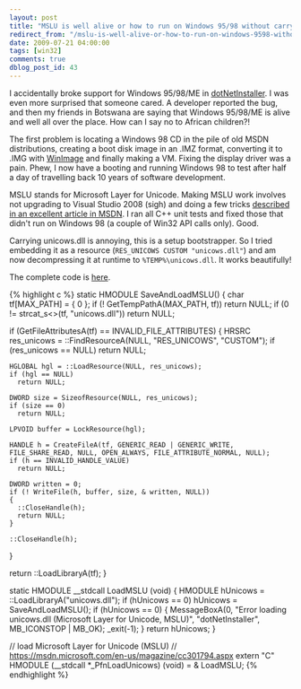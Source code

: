 ```yaml
---
layout: post
title: "MSLU is well alive or how to run on Windows 95/98 without carrying unicows.dll"
redirect_from: "/mslu-is-well-alive-or-how-to-run-on-windows-9598-without-carrying-unicowsdll/"
date: 2009-07-21 04:00:00
tags: [win32]
comments: true
dblog_post_id: 43
---
```

I accidentally broke support for Windows 95/98/ME in [dotNetInstaller](https://github.com/dblock/dotnetinstaller). I was even more surprised that someone cared. A developer reported the bug, and then my friends in Botswana are saying that Windows 95/98/ME is alive and well all over the place. How can I say no to African children?!

The first problem is locating a Windows 98 CD in the pile of old MSDN distributions, creating a boot disk image in an .IMZ format, converting it to .IMG with [WinImage](https://www.winimage.com/index.html) and finally making a VM. Fixing the display driver was a pain. Phew, I now have a booting and running Windows 98 to test after half a day of travelling back 10 years of software development.

MSLU stands for Microsoft Layer for Unicode. Making MSLU work involves not upgrading to Visual Studio 2008 (sigh) and doing a few tricks [described in an excellent article in MSDN](https://msdn.microsoft.com/en-us/magazine/cc301794.aspx). I ran all C++ unit tests and fixed those that didn't run on Windows 98 (a couple of Win32 API calls only). Good.

Carrying unicows.dll is annoying, this is a setup bootstrapper. So I tried embedding it as a resource (`RES_UNICOWS CUSTOM "unicows.dll"`) and am now decompressing it at runtime to `%TEMP%\unicows.dll`. It works beautifully!

The complete code is [here](https://github.com/dotnetinstaller/dotnetinstaller/blob/2.4/dotNetInstallerLib/MSLU.cpp).

{% highlight c %}
static HMODULE SaveAndLoadMSLU()
{
  char tf[MAX_PATH] = { 0 };
  if (! GetTempPathA(MAX_PATH, tf))
    return NULL;
  if (0 != strcat_s<>(tf, "unicows.dll"))
    return NULL;

  if (GetFileAttributesA(tf) == INVALID_FILE_ATTRIBUTES)
  {
    HRSRC res_unicows = ::FindResourceA(NULL, "RES_UNICOWS", "CUSTOM");
    if (res_unicows == NULL)
      return NULL;

    HGLOBAL hgl = ::LoadResource(NULL, res_unicows);
    if (hgl == NULL)
      return NULL;

    DWORD size = SizeofResource(NULL, res_unicows);
    if (size == 0)
      return NULL;

    LPVOID buffer = LockResource(hgl);

    HANDLE h = CreateFileA(tf, GENERIC_READ | GENERIC_WRITE, FILE_SHARE_READ, NULL, OPEN_ALWAYS, FILE_ATTRIBUTE_NORMAL, NULL);
    if (h == INVALID_HANDLE_VALUE)
      return NULL;

    DWORD written = 0;
    if (! WriteFile(h, buffer, size, & written, NULL))
    {
      ::CloseHandle(h);
      return NULL;
    }

    ::CloseHandle(h);
  }

  return ::LoadLibraryA(tf);
}

static HMODULE __stdcall LoadMSLU (void)
{
  HMODULE hUnicows = ::LoadLibraryA("unicows.dll");
  if (hUnicows == 0) hUnicows = SaveAndLoadMSLU();
  if (hUnicows == 0)
  {
    MessageBoxA(0, "Error loading unicows.dll (Microsoft Layer for Unicode, MSLU)", "dotNetInstaller", MB_ICONSTOP | MB_OK);
    _exit(-1);
  }
  return hUnicows;
}

// load Microsoft Layer for Unicode (MSLU)
// https://msdn.microsoft.com/en-us/magazine/cc301794.aspx
extern "C" HMODULE (__stdcall *_PfnLoadUnicows) (void) = & LoadMSLU;
{% endhighlight %}
